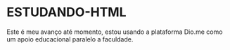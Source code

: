 # ESTUDANDO-HTML
Este é meu avanço até  momento, estou usando a plataforma Dio.me como um apoio educacional paralelo a faculdade.
